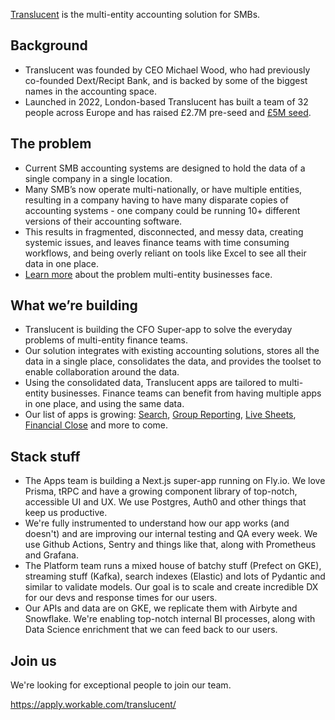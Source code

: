 [Translucent](https://www.translucent.app/) is the multi-entity accounting solution for SMBs.

## Background
- Translucent was founded by CEO Michael Wood, who had previously co-founded Dext/Recipt Bank, and is backed by some of the biggest names in the accounting space. 
- Launched in 2022, London-based Translucent has built a team of 32 people across Europe and has raised £2.7M pre-seed and [£5M seed](https://www.translucent.io/blog/seed).

## The problem
- Current SMB accounting systems are designed to hold the data of a single company in a single location. 
- Many SMB’s now operate multi-nationally, or have multiple entities, resulting in a company having to have many disparate copies of accounting systems - one company could be running 10+ different versions of their accounting software. 
- This results in fragmented, disconnected, and messy data, creating systemic issues, and leaves finance teams with time consuming workflows, and being overly reliant on tools like Excel to see all their data in one place.
- [Learn more](https://www.translucent.io/blog/The-Xero-Netsuite-Gap) about the problem multi-entity businesses face. 

## What we’re building
- Translucent is building the CFO Super-app to solve the everyday problems of multi-entity finance teams.
- Our solution integrates with existing accounting solutions, stores all the data in a single place, consolidates the data, and provides the toolset to enable collaboration around the data.
- Using the consolidated data, Translucent apps are tailored to multi-entity businesses. Finance teams can benefit from having multiple apps in one place, and using the same data. 
- Our list of apps is growing: [Search](https://www.translucent.io/search), [Group Reporting](https://www.translucent.io/group-reporting), [Live Sheets](https://www.translucent.io/live-sheets), [Financial Close](https://www.translucent.io/financial-close) and more to come.

## Stack stuff
- The Apps team is building a Next.js super-app running on Fly.io. We love Prisma, tRPC and have a growing component library of top-notch, accessible UI and UX. We use Postgres, Auth0 and other things that keep us productive.
- We're fully instrumented to understand how our app works (and doesn't) and are improving our internal testing and QA every week. We use Github Actions, Sentry and things like that, along with Prometheus and Grafana.
- The Platform team runs a mixed house of batchy stuff (Prefect on GKE), streaming stuff (Kafka), search indexes (Elastic) and lots of Pydantic and similar to validate models. Our goal is to scale and create incredible DX for our devs and response times for our users.
- Our APIs and data are on GKE, we replicate them with Airbyte and Snowflake. We're enabling top-notch internal BI processes, along with Data Science enrichment that we can feed back to our users.

## Join us
We're looking for exceptional people to join our team.

https://apply.workable.com/translucent/
